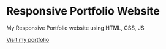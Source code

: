 # Responsive Portfolio Website
 My Responsive Portfolio website using HTML, CSS, JS
 
[Visit my portfolio]("") 
